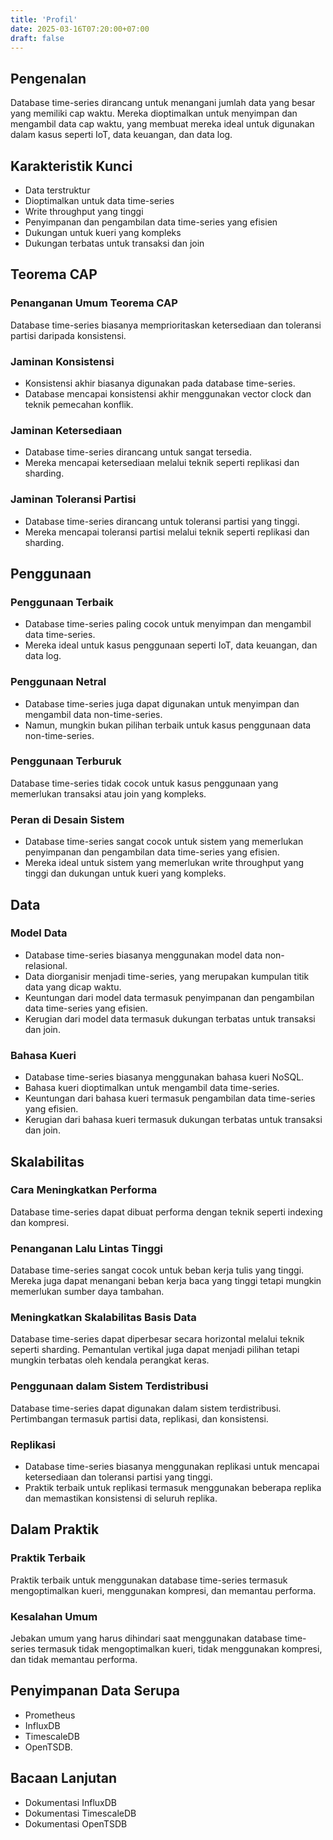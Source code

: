 ```yaml
---
title: 'Profil'
date: 2025-03-16T07:20:00+07:00
draft: false
---
```


## **Pengenalan**

Database time-series dirancang untuk menangani jumlah data yang besar yang memiliki cap waktu. Mereka dioptimalkan untuk menyimpan dan mengambil data cap waktu, yang membuat mereka ideal untuk digunakan dalam kasus seperti IoT, data keuangan, dan data log.

## **Karakteristik Kunci**

- Data terstruktur
- Dioptimalkan untuk data time-series
- Write throughput yang tinggi
- Penyimpanan dan pengambilan data time-series yang efisien
- Dukungan untuk kueri yang kompleks
- Dukungan terbatas untuk transaksi dan join

## **Teorema CAP**

### **Penanganan Umum Teorema CAP**

Database time-series biasanya memprioritaskan ketersediaan dan toleransi partisi daripada konsistensi.

### **Jaminan Konsistensi**

- Konsistensi akhir biasanya digunakan pada database time-series.
- Database mencapai konsistensi akhir menggunakan vector clock dan teknik pemecahan konflik.

### **Jaminan Ketersediaan**

- Database time-series dirancang untuk sangat tersedia.
- Mereka mencapai ketersediaan melalui teknik seperti replikasi dan sharding.

### **Jaminan Toleransi Partisi**

- Database time-series dirancang untuk toleransi partisi yang tinggi.
- Mereka mencapai toleransi partisi melalui teknik seperti replikasi dan sharding.

## **Penggunaan**

### **Penggunaan Terbaik**

- Database time-series paling cocok untuk menyimpan dan mengambil data time-series.
- Mereka ideal untuk kasus penggunaan seperti IoT, data keuangan, dan data log.

### **Penggunaan Netral**

- Database time-series juga dapat digunakan untuk menyimpan dan mengambil data non-time-series.
- Namun, mungkin bukan pilihan terbaik untuk kasus penggunaan data non-time-series.

### **Penggunaan Terburuk**

Database time-series tidak cocok untuk kasus penggunaan yang memerlukan transaksi atau join yang kompleks.

### **Peran di Desain Sistem**

- Database time-series sangat cocok untuk sistem yang memerlukan penyimpanan dan pengambilan data time-series yang efisien.
- Mereka ideal untuk sistem yang memerlukan write throughput yang tinggi dan dukungan untuk kueri yang kompleks.

## Data

### **Model Data**

- Database time-series biasanya menggunakan model data non-relasional.
- Data diorganisir menjadi time-series, yang merupakan kumpulan titik data yang dicap waktu.
- Keuntungan dari model data termasuk penyimpanan dan pengambilan data time-series yang efisien.
- Kerugian dari model data termasuk dukungan terbatas untuk transaksi dan join.

### **Bahasa Kueri**

- Database time-series biasanya menggunakan bahasa kueri NoSQL.
- Bahasa kueri dioptimalkan untuk mengambil data time-series.
- Keuntungan dari bahasa kueri termasuk pengambilan data time-series yang efisien.
- Kerugian dari bahasa kueri termasuk dukungan terbatas untuk transaksi dan join.

## **Skalabilitas**

### **Cara Meningkatkan Performa**

Database time-series dapat dibuat performa dengan teknik seperti indexing dan kompresi.

### **Penanganan Lalu Lintas Tinggi**

Database time-series sangat cocok untuk beban kerja tulis yang tinggi. Mereka juga dapat menangani beban kerja baca yang tinggi tetapi mungkin memerlukan sumber daya tambahan.

### Meningkatkan Skalabilitas Basis Data

Database time-series dapat diperbesar secara horizontal melalui teknik seperti sharding. Pemantulan vertikal juga dapat menjadi pilihan tetapi mungkin terbatas oleh kendala perangkat keras.

### **Penggunaan dalam Sistem Terdistribusi**

Database time-series dapat digunakan dalam sistem terdistribusi. Pertimbangan termasuk partisi data, replikasi, dan konsistensi.

### **Replikasi**

- Database time-series biasanya menggunakan replikasi untuk mencapai ketersediaan dan toleransi partisi yang tinggi.
- Praktik terbaik untuk replikasi termasuk menggunakan beberapa replika dan memastikan konsistensi di seluruh replika.

## **Dalam Praktik**

### **Praktik Terbaik**

Praktik terbaik untuk menggunakan database time-series termasuk mengoptimalkan kueri, menggunakan kompresi, dan memantau performa.

### Kesalahan Umum

Jebakan umum yang harus dihindari saat menggunakan database time-series termasuk tidak mengoptimalkan kueri, tidak menggunakan kompresi, dan tidak memantau performa.

## Penyimpanan Data Serupa

- Prometheus
- InfluxDB
- TimescaleDB
- OpenTSDB.

## **Bacaan Lanjutan**

- Dokumentasi InfluxDB
- Dokumentasi TimescaleDB
- Dokumentasi OpenTSDB
